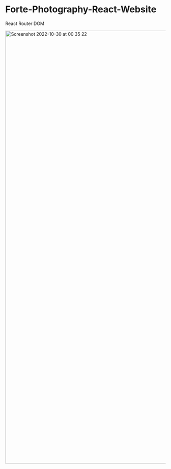 # Forte-Photography-React-Website
React Router DOM

<img width="1359" alt="Screenshot 2022-10-30 at 00 35 22" src="https://user-images.githubusercontent.com/79761202/198856299-ad16ff58-067e-4eea-b0bb-d29b5198c4d0.png">
